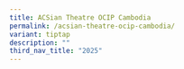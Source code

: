 ```yaml
---
title: ACSian Theatre OCIP Cambodia
permalink: /acsian-theatre-ocip-cambodia/
variant: tiptap
description: ""
third_nav_title: "2025"
---
```

